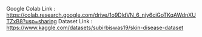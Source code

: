 Google Colab Link : https://colab.research.google.com/drive/1o9DldVN_6_niy6ciGoTKqAWdnXUTZxB8?usp=sharing
Dataset Link : https://www.kaggle.com/datasets/subirbiswas19/skin-disease-dataset

